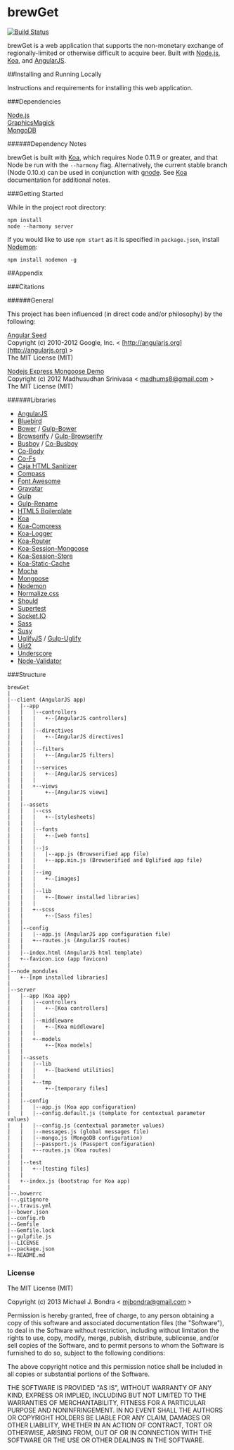 brewGet
===

[![Build Status](https://api.travis-ci.org/mjbondra/brewGet.png)](https://travis-ci.org/mjbondra/brewGet)

brewGet is a web application that supports the non-monetary exchange of regionally-limited or otherwise difficult to acquire beer. Built with [Node.js](https://nodejs.org/), [Koa](http://koajs.com/), and [AngularJS](http://angularjs.org/).

##Installing and Running Locally

Instructions and requirements for installing this web application.

###Dependencies

[Node.js](https://nodejs.org/)  
[GraphicsMagick](http://www.graphicsmagick.org/)  
[MongoDB](http://www.mongodb.org/)  


######Dependency Notes

brewGet is built with [Koa](http://koajs.com/), which requires Node 0.11.9 or greater, and that Node be run with the `--harmony` flag. Alternatively, the current stable branch (Node 0.10.x) can be used in conjunction with [gnode](https://github.com/TooTallNate/gnode). See [Koa](http://koajs.com/) documentation for additional notes.

###Getting Started

While in the project root directory:   

```
npm install
node --harmony server
```
If you would like to use `npm start` as it is specified in `package.json`, install [Nodemon](http://remy.github.io/nodemon/):  

```
npm install nodemon -g
```

##Appendix

###Citations

######General

This project has been influenced (in direct code and/or philosophy) by the following:

[Angular Seed](https://github.com/angular/angular-seed)  
Copyright (c) 2010-2012 Google, Inc. < [http://angularjs.org](http://angularjs.org) >  
The MIT License (MIT)

[Nodejs Express Mongoose Demo](https://github.com/madhums/node-express-mongoose-demo)   
Copyright (c) 2012 Madhusudhan Srinivasa < [madhums8@gmail.com](mailto:madhums8@gmail.com) >  
The MIT License (MIT)

######Libraries

* [AngularJS](http://angularjs.org/)
* [Bluebird](https://github.com/petkaantonov/bluebird)
* [Bower](http://bower.io/) / [Gulp-Bower](https://github.com/zont/gulp-bower)
* [Browserify](http://browserify.org/) / [Gulp-Browserify](https://github.com/deepak1556/gulp-browserify)
* [Busboy](https://github.com/mscdex/busboy) / [Co-Busboy](https://github.com/cojs/busboy)
* [Co-Body](https://github.com/visionmedia/co-body)
* [Co-Fs](https://github.com/visionmedia/co-fs)
* [Caja HTML Sanitizer](https://github.com/theSmaw/Caja-HTML-Sanitizer)
* [Compass](http://compass-style.org/)
* [Font Awesome](http://fontawesome.io/)
* [Gravatar](https://github.com/emerleite/node-gravatar)
* [Gulp](http://gulpjs.com/)
* [Gulp-Rename](https://github.com/hparra/gulp-rename)
* [HTML5 Boilerplate](http://html5boilerplate.com/)
* [Koa](http://koajs.com/)
* [Koa-Compress](https://github.com/koajs/compress)
* [Koa-Logger](https://github.com/koajs/logger)
* [Koa-Router](https://github.com/alexmingoia/koa-router)
* [Koa-Session-Mongoose](https://github.com/mjbondra/koa-session-mongoose)
* [Koa-Session-Store](https://github.com/hiddentao/koa-session-store)
* [Koa-Static-Cache](https://github.com/koajs/static-cache)
* [Mocha](http://visionmedia.github.io/mocha/)
* [Mongoose](http://mongoosejs.com/)
* [Nodemon](http://remy.github.io/nodemon/)
* [Normalize.css](http://necolas.github.io/normalize.css/)
* [Should](https://github.com/visionmedia/should.js)
* [Supertest](https://github.com/visionmedia/supertest)
* [Socket.IO](http://socket.io/)
* [Sass](http://sass-lang.com/)
* [Susy](http://susy.oddbird.net/)
* [UglifyJS](http://lisperator.net/uglifyjs/) / [Gulp-Uglify](https://github.com/terinjokes/gulp-uglify)
* [Uid2](https://github.com/Coreh/uid2)
* [Underscore](http://underscorejs.org/)
* [Node-Validator](https://github.com/chriso/node-validator)

###Structure

```
brewGet
|
|--client (AngularJS app)
|	|--app
|	|	|--controllers
|	|	|	+--[AngularJS controllers]
|	|	|
|	|	|--directives
|	|	|	+--[AngularJS directives]
|	|	|
|	|	|--filters
|	|	|	+--[AngularJS filters]
|	|	|
|	|	|--services
|	|	|	+--[AngularJS services]
|	|	|
|	|	+--views
|	|		+--[AngularJS views]
|	|
|	|--assets
|	|	|--css
|	|	|	+--[stylesheets]
|	|	|
|	|	|--fonts
|	|	|	+--[web fonts]
|	|	|
|	|	|--js
|	|	|	|--app.js (Browserified app file)
|	|	|	+--app.min.js (Browserified and Uglified app file)
|	|	|
|	|	|--img
|	|	|	+--[images]
|	|	|
|	|	|--lib
|	|	|	+--[Bower installed libraries]
|	|	|
|	|	+--scss
|	|		+--[Sass files]
|	|
|	|--config
|	|	|--app.js (AngularJS app configuration file)
|	|	+--routes.js (AngularJS routes)
|	|
|	|--index.html (AngularJS html template)
|	+--favicon.ico (app favicon)
|
|--node_mondules
|	+--[npm installed libraries]
|
|--server
|	|--app (Koa app)
|	|	|--controllers
|	|	|	+--[Koa controllers]
|	|	|
|	|	|--middleware
|	|	|	+--[Koa middleware]
|	|	|
|	|	+--models
|	|		+--[Koa models]
|	|
|	|--assets
|	|	|--lib
|	|	|	+--[backend utilities]
|	|	|
|	|	+--tmp
|	|		+--[temporary files]
|	|
|	|--config
|	|	|--app.js (Koa app configuration)
|	|	|--config.default.js (template for contextual parameter values)
|	|	|--config.js (contextual parameter values)
|	|	|--messages.js (global messages file)
|	|	|--mongo.js (MongoDB configuration)
|	|	|--passport.js (Passport configuration)
|	|	+--routes.js (Koa routes)
|	|
|	|--test
|	|	+--[testing files]
|	|
|	+--index.js (bootstrap for Koa app)
|  
|--.bowerrc
|--.gitignore
|--.travis.yml
|--bower.json
|--config.rb
|--Gemfile
|--Gemfile.lock
|--gulpfile.js
|--LICENSE
|--package.json
+--README.md
```


### License

The MIT License (MIT)

Copyright (c) 2013 Michael J. Bondra < [mjbondra@gmail.com](mailto:mjbondra@gmail.com) >

Permission is hereby granted, free of charge, to any person obtaining a copy
of this software and associated documentation files (the "Software"), to deal
in the Software without restriction, including without limitation the rights
to use, copy, modify, merge, publish, distribute, sublicense, and/or sell
copies of the Software, and to permit persons to whom the Software is
furnished to do so, subject to the following conditions:

The above copyright notice and this permission notice shall be included in
all copies or substantial portions of the Software.

THE SOFTWARE IS PROVIDED "AS IS", WITHOUT WARRANTY OF ANY KIND, EXPRESS OR
IMPLIED, INCLUDING BUT NOT LIMITED TO THE WARRANTIES OF MERCHANTABILITY,
FITNESS FOR A PARTICULAR PURPOSE AND NONINFRINGEMENT. IN NO EVENT SHALL THE
AUTHORS OR COPYRIGHT HOLDERS BE LIABLE FOR ANY CLAIM, DAMAGES OR OTHER
LIABILITY, WHETHER IN AN ACTION OF CONTRACT, TORT OR OTHERWISE, ARISING FROM,
OUT OF OR IN CONNECTION WITH THE SOFTWARE OR THE USE OR OTHER DEALINGS IN
THE SOFTWARE.
